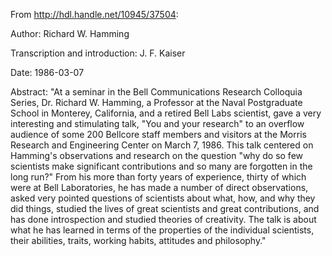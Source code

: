 From http://hdl.handle.net/10945/37504:

Author: Richard W. Hamming

Transcription and introduction: J. F. Kaiser

Date: 1986-03-07

Abstract: "At a seminar in the Bell Communications Research Colloquia Series, Dr. Richard W. Hamming, a Professor at the Naval Postgraduate School in Monterey, California, and a retired Bell Labs scientist, gave a very interesting and stimulating talk, "You and your research" to an overflow audience of some 200 Bellcore staff members and visitors at the Morris Research and Engineering Center on March 7, 1986. This talk centered on Hamming's observations and research on the question "why do so few scientists make significant contributions and so many are forgotten in the long run?" From his more than forty years of experience, thirty of which were at Bell Laboratories, he has made a number of direct observations, asked very pointed questions of scientists about what, how, and why they did things, studied the lives of great scientists and great contributions, and has done introspection and studied theories of creativity. The talk is about what he has learned in terms of the properties of the individual scientists, their abilities, traits, working habits, attitudes and philosophy."
